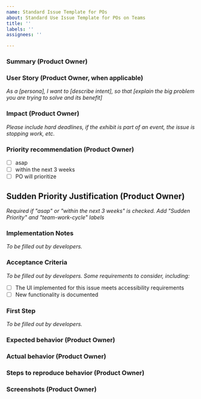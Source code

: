 ```yaml
---
name: Standard Issue Template for POs
about: Standard Use Issue Template for POs on Teams
title: ''
labels: ''
assignees: ''

---
```


### Summary (Product Owner)

### User Story (Product Owner, when applicable)
_As a [persona], I want to [describe intent], so that [explain the big problem you are trying to solve and its benefit]_

### Impact (Product Owner)
_Please include hard deadlines, if the exhibit is part of an event, the issue is stopping work, etc._

### Priority recommendation (Product Owner)

- [ ] asap
- [ ] within the next 3 weeks
- [ ] PO will prioritize

## Sudden Priority Justification (Product Owner)
_Required if "asap" or "within the next 3 weeks" is checked. Add "Sudden Priority" and "team-work-cycle" labels_

### Implementation Notes
_To be filled out by developers._

### Acceptance Criteria
_To be filled out by developers. Some requirements to consider, including:_

- [ ] The UI implemented for this issue meets accessibility requirements
- [ ] New functionality is documented

### First Step
_To be filled out by developers._

### Expected behavior (Product Owner)

### Actual behavior (Product Owner)

### Steps to reproduce behavior (Product Owner)

### Screenshots (Product Owner)
